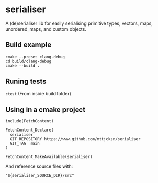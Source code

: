 # serialiser
A (de)serialiser lib for easily serialising primitive types, vectors, maps, unordered_maps, and custom objects.

## Build example
```
cmake --preset clang-debug
cd build/clang-debug
cmake --build .
```

## Runing tests
```ctest```
(From inside build folder)

## Using in a cmake project
```
include(FetchContent)

FetchContent_Declare(
  serialiser 
  GIT_REPOSITORY https://www.github.com/mttjcksn/serialiser
  GIT_TAG  main
)

FetchContent_MakeAvailable(serialiser)
```

And reference source files with:

```"${serialiser_SOURCE_DIR}/src"```